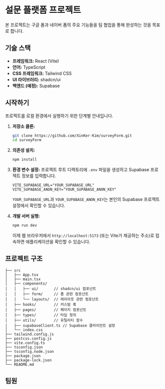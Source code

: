 # 설문 플랫폼 프로젝트

본 프로젝트는 구글 폼과 네이버 폼의 주요 기능들을 팀 협업을 통해 완성하는 것을 목표로 합니다.

## 기술 스택

* **프레임워크:** React (Vite)
* **언어:** TypeScript
* **CSS 프레임워크:** Tailwind CSS
* **UI 라이브러리:** shadcn/ui
* **백엔드 (예정):** Supabase

## 시작하기

프로젝트를 로컬 환경에서 실행하기 위한 단계별 안내입니다.

1.  **저장소 클론:**
    ```bash
    git clone https://github.com/XinKer-Kim/surveyForm.git
    cd surveyForm
    ```

2.  **의존성 설치:**
    ```bash
    npm install
    ```

3.  **환경 변수 설정:**
    프로젝트 루트 디렉토리에 `.env` 파일을 생성하고 Supabase 프로젝트 정보를 입력합니다.

    ```
    VITE_SUPABASE_URL="YOUR_SUPABASE_URL"
    VITE_SUPABASE_ANON_KEY="YOUR_SUPABASE_ANON_KEY"
    ```

    `YOUR_SUPABASE_URL`과 `YOUR_SUPABASE_ANON_KEY`는 본인의 Supabase 프로젝트 설정에서 확인할 수 있습니다.

4.  **개발 서버 실행:**
    ```bash
    npm run dev
    ```

    이제 웹 브라우저에서 `http://localhost:5173` (또는 Vite가 제공하는 주소)로 접속하면 애플리케이션을 확인할 수 있습니다.

## 프로젝트 구조
```
├── src
│   ├── App.tsx
│   ├── main.tsx
│   ├── components/
│   │   ├── ui/       // shadcn/ui 컴포넌트
│   │   ├── form/     // 폼 관련 컴포넌트
│   │   └── layouts/  // 레이아웃 관련 컴포넌트
│   ├── hooks/        // 커스텀 훅
│   ├── pages/        // 페이지 컴포넌트
│   ├── types/        // 타입 정의
│   ├── utils/        // 유틸리티 함수
│   ├── supabaseClient.ts // Supabase 클라이언트 설정
│   └── index.css
├── tailwind.config.js
├── postcss.config.js
├── vite.config.ts
├── tsconfig.json
├── tsconfig.node.json
├── package.json
├── package-lock.json
└── README.md
```
## 팀원
